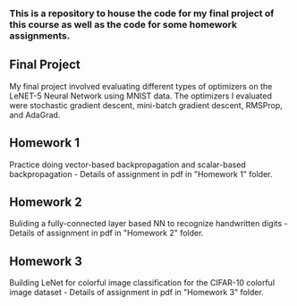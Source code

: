 ### This is a repository to house the code for my final project of this course as well as the code for some homework assignments. 

## Final Project

My final project involved evaluating different types of optimizers on the LeNET-5 Neural Network using MNIST data. The optimizers I evaluated were stochastic gradient descent, mini-batch
gradient descent, RMSProp, and AdaGrad.

## Homework 1 

Practice doing vector-based backpropagation and scalar-based backpropagation - Details of assignment in pdf in "Homework 1" folder.

## Homework 2 

Buliding a fully-connected layer based NN to recognize handwritten digits - Details of assignment in pdf in "Homework 2" folder.

## Homework 3

Building LeNet for colorful image classification for the CIFAR-10 colorful image dataset -  Details of assignment in pdf in "Homework 3" folder.


